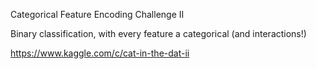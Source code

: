 Categorical Feature Encoding Challenge II

Binary classification, with every feature a categorical (and interactions!)

https://www.kaggle.com/c/cat-in-the-dat-ii
